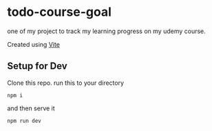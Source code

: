 # todo-course-goal
one of my project to track my learning progress on my udemy course.

Created using [Vite](https://vitejs.dev/)

## Setup for Dev
Clone this repo.
run this to your directory
```
npm i
```

and then serve it
```
npm run dev
```
